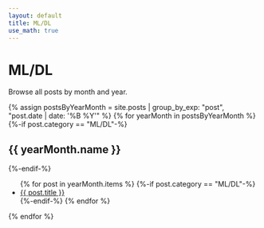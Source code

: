 ```yaml
---
layout: default
title: ML/DL
use_math: true
---
```


# ML/DL

Browse all posts by month and year.


{% assign postsByYearMonth = site.posts | group_by_exp: "post", "post.date | date: '%B %Y'" %}
{% for yearMonth in postsByYearMonth %}
{%-if post.category == "ML/DL"-%}
  <h2>{{ yearMonth.name }}</h2>
{%-endif-%}
  <ul>
    {% for post in yearMonth.items %}
      {%-if post.category == "ML/DL"-%}
      <li><a href="{{ post.url }}">{{ post.title }}</a></li>
      {%-endif-%}
    {% endfor %}
  </ul>
{% endfor %}
